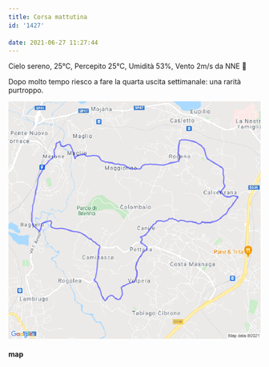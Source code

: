 ```yaml
---
title: Corsa mattutina
id: '1427'

date: 2021-06-27 11:27:44
---
```


Cielo sereno, 25°C, Percepito 25°C, Umidità 53%, Vento 2m/s da NNE 🌈

Dopo molto tempo riesco a fare la quarta uscita settimanale: una rarità purtroppo.

![image](/images/2021/08/20210627-activity-map.png)

#### map
